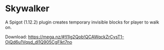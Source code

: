 # Skywalker
A Spigot (1.12.2) plugin creates temporary invisible blocks for player to walk on.

Download: https://mega.nz/#!I1lg2Qob!QCAWqckZrCysT1-OjQd6u1Vqsd_dl1Q905CgFlkt7no
